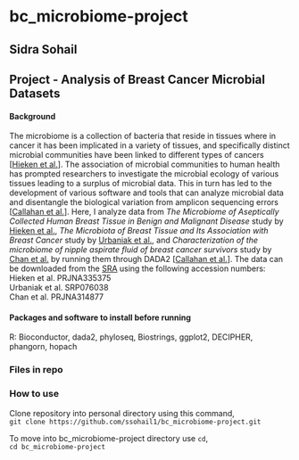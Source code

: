 # bc_microbiome-project
## Sidra Sohail 
## Project - Analysis of Breast Cancer Microbial Datasets
#### Background
The microbiome is a collection of bacteria that reside in tissues where in cancer it has been implicated in a variety of tissues, and specifically distinct microbial communities have been linked to different types of cancers [[Hieken et al.](https://www.ncbi.nlm.nih.gov/pmc/articles/PMC4971513/)]. The association of microbial communities to human health has prompted researchers to investigate the microbial ecology of various tissues leading to a surplus of microbial data. This in turn has led to the development of various software and tools that can analyze microbial data and disentangle the biological variation from amplicon sequencing errors [[Callahan et al.](https://www.ncbi.nlm.nih.gov/pmc/articles/PMC4927377/)]. Here, I analyze data from _The Microbiome of Aseptically Collected Human Breast Tissue in Benign and Malignant Disease_ study by [Hieken et al.](https://www.ncbi.nlm.nih.gov/pmc/articles/PMC4971513/),  _The Microbiota of Breast Tissue and Its Association with Breast Cancer_ study by [Urbaniak et al.](https://www.ncbi.nlm.nih.gov/pmc/articles/PMC4968547/), and _Characterization of the microbiome of nipple aspirate fluid of breast cancer survivors_ study by [Chan et al.](https://www.nature.com/articles/srep28061) by running them through DADA2 [[Callahan et al.](https://www.ncbi.nlm.nih.gov/pmc/articles/PMC4927377/)]. The data can be downloaded from the [SRA](https://www.ncbi.nlm.nih.gov/sra) using the following accession numbers:  
Hieken et al. PRJNA335375  
Urbaniak et al. SRP076038  
Chan et al. PRJNA314877

#### Packages and software to install before running
R: Bioconductor, dada2, phyloseq, Biostrings, ggplot2, DECIPHER, phangorn, hopach
### Files in repo
### How to use
Clone repository into personal directory using this command,  
`git clone https://github.com/ssohail1/bc_microbiome-project.git`

To move into bc_microbiome-project directory use `cd`,  
`cd bc_microbiome-project`
